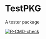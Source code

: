 # TestPKG
A tester package


<!-- badges: start -->
[![R-CMD-check](https://github.com/droglenc/TestPKG/actions/workflows/R-CMD-check.yaml/badge.svg)](https://github.com/droglenc/TestPKG/actions/workflows/R-CMD-check.yaml)
<!-- badges: end -->
